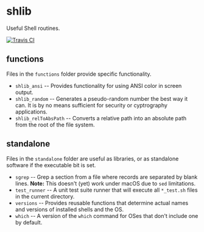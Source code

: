 # shlib

Useful Shell routines.

[![Travis CI](https://travis-ci.org/kward/shlib.png?branch=master)](https://travis-ci.org/kward/shlib)

## functions

Files in the `functions` folder provide specific functionality.

- `shlib_ansi` -- Provides functionality for using ANSI color in screen output.
- `shlib_random` -- Generates a pseudo-random number the best way it can. It is by no means sufficient for security or cyptrography applications.
- `shlib_relToAbsPath` -- Converts a relative path into an absolute path from
  the root of the file system.

## standalone

Files in the `standalone` folder are useful as libraries, or as standalone
software if the executable bit is set.

- `sgrep` -- Grep a section from a file where records are separated by blank lines. **Note:** This doesn't (yet) work under macOS due to `sed` limitations.
- `test_runner` -- A unit test suite runner that will execute all `*_test.sh` files in the current directory.
- `versions` -- Provides reusable functions that determine actual names and
  versions of installed shells and the OS.
- `which` -- A version of the `which` command for OSes that don't include one by default.

